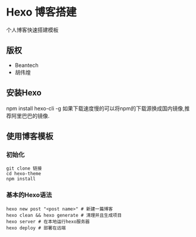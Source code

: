 # Hexo 博客搭建
个人博客快速搭建模板
## 版权
- Beantech 
- 胡伟煌
## 安装Hexo
npm install hexo-cli -g
如果下载速度慢的可以将npm的下载源换成国内镜像,推荐阿里巴巴的镜像.

## 使用博客模板
### 初始化
~~~ git 
git clone 链接
cd hexo-theme
npm install
~~~

### 基本的Hexo语法
~~~ git
hexo new post "<post name>" # 新建一篇博客
hexo clean && hexo generate # 清理并且生成项目
hexo server # 在本地运行hexo服务器
hexo deploy # 部署在远端
~~~

